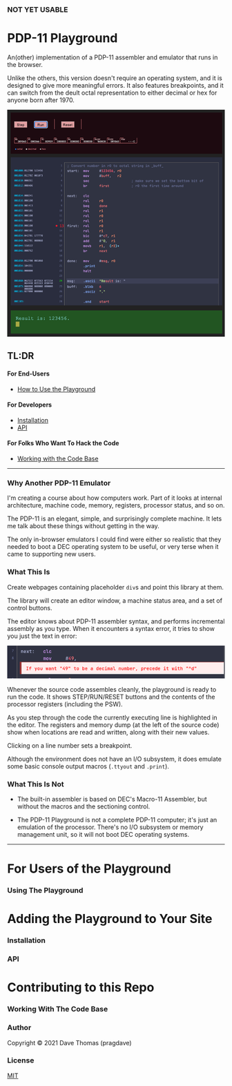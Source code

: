 ### NOT YET USABLE

# PDP-11 Playground

An(other) implementation of a PDP-11 assembler and emulator that runs in the browser.

Unlike the others, this version doesn't require an operating system, and it is
designed to give more meaningful errors. It also features breakpoints, and it
can switch from the deult octal representation to either decimal or hex for
anyone born after 1970.

<img src="./gh-assets/pdp-playground-sample.png" alt="Example of the playground
in use, showing the machine state, the code (both source and assembled binary),
and the console output."/>

## TL:DR

#### For End-Users

* [How to Use the Playground](#using-the-playground)

#### For Developers

* [Installation](#installation)
* [API](#API)

#### For Folks Who Want To Hack the Code

* [Working with the Code Base](#working-with-the-code-base)


----

### Why Another PDP-11 Emulator

I'm creating a course about how computers work. Part of it looks at internal
architecture, machine code, memory, registers, processor status, and so on.

The PDP-11 is an elegant, simple, and surprisingly complete machine. It lets
me talk about these things without getting in the way.

The only in-browser emulators I could find were either so realistic that they
needed to boot a DEC operating system to be useful, or very terse when it came
to supporting new users.

### What This Is

Create webpages containing placeholder `div`s and point this library at them.

The library will create an editor window, a machine status area, and a set of
control buttons.

The editor knows about PDP-11 assembler syntax, and performs incremental
assembly as you type. When it encounters a syntax error, it tries to show you
just the text in error:

<img src="gh-assets/sample-error.png" alt="How the assembler reports a syntax
error"/>

Whenever the source code assembles cleanly, the playground is ready to run the
code. It shows STEP/RUN/RESET buttons and the contents of the processor
registers (including the PSW).

As you step through the code the currently executing line is highlighted in the
editor. The registers and memory dump (at the left of the source code) show
when locations are read and written, along with their new values.

Clicking on a line number sets a breakpoint.

Although the environment does not have an I/O subsystem, it does emulate some
basic console output macros (`.ttyout` and `.print`).


### What This Is Not

* The built-in assembler is based on DEC's Macro-11 Assembler, but without the
  macros and the sectioning control.

* The PDP-11 Playground is not a complete PDP-11 computer; it's just an
  emulation of the processor. There's no I/O subsystem or memory management
  unit, so it will not boot DEC operating systems.

----

# For Users of the Playground

### Using The Playground

# Adding the Playground to Your Site

### Installation
### API


# Contributing to this Repo

### Working With The Code Base

### Author

Copyright © 2021 Dave Thomas (pragdave)

### License

[MIT](./LICENSE.md)


